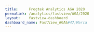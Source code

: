 ```yaml
---
title:     Frogtek Analytics AGA 2020
permalink: /analytics/fastview/AGA/2020
layout:    fastview-dashboard
dashboard_name: FastView_AGA&#47;Marca
---
```

